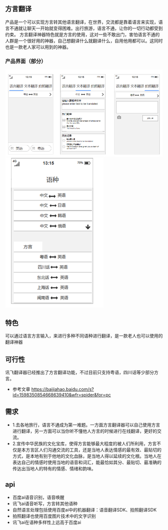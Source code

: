 ## 方言翻译
产品是一个可以实现方言转其他语言翻译，在世界，交流都是靠着语言来实现，语言不通就让聊天一开始就变得困难。出行旅游，语言不通，让你的一切行动都受到约束。
方言翻译神器特色就是方言的使用，这对一些不敢出门，害怕语言不通的人群是一个很好用的神器，自己想翻译什么就翻译什么，自用他用都可以。这同时也是一款老人家可以用到的神器。

### 产品界面（部分）
![img](img/首页.png)
![img](img/语种.png)

## 特色
可以通过语言方言输入，来进行多种不同语种进行翻译，是一款老人也可以使用的翻译神器

## 可行性
讯飞翻译器已经推出了方言翻译功能，不过目前只支持粤语，四川话等少部分方言。
- 参考文章
https://baijiahao.baidu.com/s?id=1598350854668639410&wfr=spider&for=pc
## 需求
-  1.去各地旅行，语言不通成为第一难题。一方面方言翻译器可以自己使用方言进行翻译，另一方面可以当你听不懂他人方言的时候进行在线翻译，更好的交流。
-  2.宣传中华民族的文化宝库，使得方言能够最大程度的被人们所利用，方言不仅是本方言区人们沟通交流的工具，还是当地人表达情感的最有效、最贴切的方式，是本地有别于他地的文化血脉，是当地人得以延续的文化根。当地人在表达自己的情感时使用当地的语音和词汇，能最恰如其分、最贴切、最准确的传达出当地人的特有的情感、情绪和韵味。
## api
- 百度ai语音识别，语音唤醒
- 讯飞ai语音听写，方言转其他语种
- 自然语言处理包括使用百度ai中的机器翻译：语音翻译SDK、拍照翻译SDK
- 拍照翻译也使用百度图片技术中的文字识别
- 讯飞ai在语种多样性上远高于百度ai

